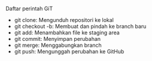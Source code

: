 Daftar perintah GiT
- git clone: Mengunduh repositori ke lokal
- git checkout -b: Membuat dan pindah ke branch baru
- git add: Menambahkan file ke staging area
- git commit: Menyimpan perubahan
- git merge: Menggabungkan branch
- git push: Mengunggah perubahan ke GitHub